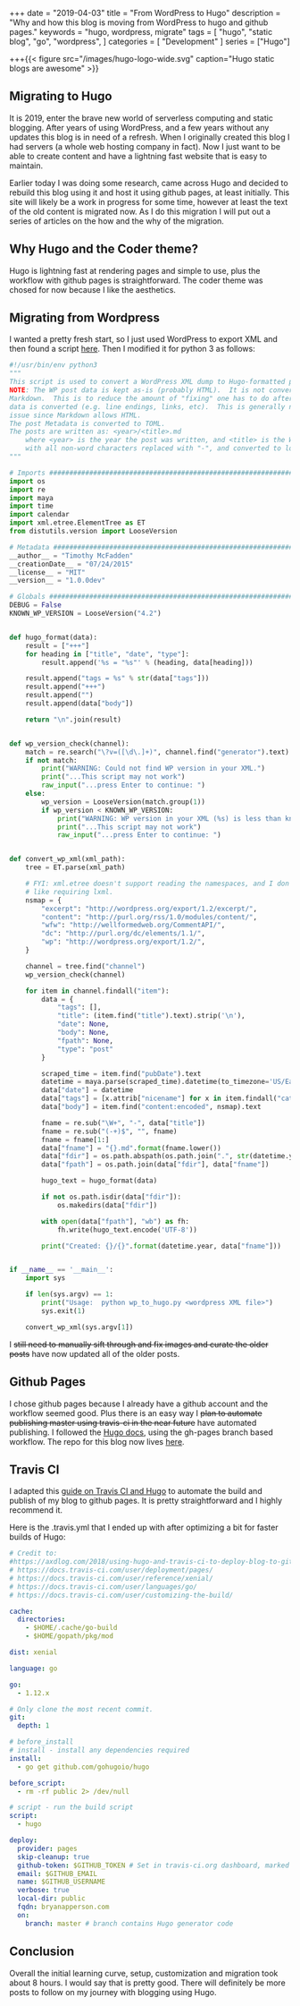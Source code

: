 +++ date = "2019-04-03" title = "From WordPress to Hugo" description = "Why and
how this blog is moving from WordPress to hugo and github pages." keywords =
"hugo, wordpress, migrate" tags = [ "hugo", "static blog", "go", "wordpress", ]
categories = [ "Development" ] series = ["Hugo"]

+++{{< figure src="/images/hugo-logo-wide.svg" caption="Hugo static blogs are awesome" >}}

## Migrating to Hugo

It is 2019, enter the brave new world of serverless computing and static
blogging. After years of using WordPress, and a few years without any updates
this blog is in need of a refresh. When I originally created this blog I had
servers (a whole web hosting company in fact). Now I just want to be able to
create content and have a lightning fast website that is easy to maintain.

Earlier today I was doing some research, came across Hugo and decided to rebuild
this blog using it and host it using github pages, at least initially. This site
will likely be a work in progress for some time, however at least the text of
the old content is migrated now. As I do this migration I will put out a series
of articles on the how and the why of the migration.

## Why Hugo and the Coder theme?

Hugo is lightning fast at rendering pages and simple to use, plus the workflow
with github pages is straightforward. The coder theme was chosed for now because
I like the aesthetics.

## Migrating from Wordpress

I wanted a pretty fresh start, so I just used WordPress to export XML and then
found a script [here](https://gist.github.com/mtik00/75c8f555b49365395e32). Then
I modified it for python 3 as follows:

```python
#!/usr/bin/env python3
"""
This script is used to convert a WordPress XML dump to Hugo-formatted posts.
NOTE: The WP post data is kept as-is (probably HTML).  It is not converted to
Markdown.  This is to reduce the amount of "fixing" one has to do after the
data is converted (e.g. line endings, links, etc).  This is generally not an
issue since Markdown allows HTML.
The post Metadata is converted to TOML.
The posts are written as: <year>/<title>.md
    where <year> is the year the post was written, and <title> is the WP title
    with all non-word characters replaced with "-", and converted to lower case.
"""

# Imports ######################################################################
import os
import re
import maya
import time
import calendar
import xml.etree.ElementTree as ET
from distutils.version import LooseVersion

# Metadata #####################################################################
__author__ = "Timothy McFadden"
__creationDate__ = "07/24/2015"
__license__ = "MIT"
__version__ = "1.0.0dev"

# Globals ######################################################################
DEBUG = False
KNOWN_WP_VERSION = LooseVersion("4.2")


def hugo_format(data):
    result = ["+++"]
    for heading in ["title", "date", "type"]:
        result.append('%s = "%s"' % (heading, data[heading]))

    result.append("tags = %s" % str(data["tags"]))
    result.append("+++")
    result.append("")
    result.append(data["body"])

    return "\n".join(result)


def wp_version_check(channel):
    match = re.search("\?v=([\d\.]+)", channel.find("generator").text)
    if not match:
        print("WARNING: Could not find WP version in your XML.")
        print("...This script may not work")
        raw_input("...press Enter to continue: ")
    else:
        wp_version = LooseVersion(match.group(1))
        if wp_version < KNOWN_WP_VERSION:
            print("WARNING: WP version in your XML (%s) is less than known good version (%s)!" % (wp_version, KNOWN_WP_VERSION))
            print("...This script may not work")
            raw_input("...press Enter to continue: ")


def convert_wp_xml(xml_path):
    tree = ET.parse(xml_path)

    # FYI: xml.etree doesn't support reading the namespaces, and I don't feel
    # like requiring lxml.
    nsmap = {
        "excerpt": "http://wordpress.org/export/1.2/excerpt/",
        "content": "http://purl.org/rss/1.0/modules/content/",
        "wfw": "http://wellformedweb.org/CommentAPI/",
        "dc": "http://purl.org/dc/elements/1.1/",
        "wp": "http://wordpress.org/export/1.2/",
    }

    channel = tree.find("channel")
    wp_version_check(channel)

    for item in channel.findall("item"):
        data = {
            "tags": [],
            "title": (item.find("title").text).strip('\n'),
            "date": None,
            "body": None,
            "fpath": None,
            "type": "post"
        }

        scraped_time = item.find("pubDate").text
        datetime = maya.parse(scraped_time).datetime(to_timezone='US/Eastern', naive=True)
        data["date"] = datetime
        data["tags"] = [x.attrib["nicename"] for x in item.findall("category")]
        data["body"] = item.find("content:encoded", nsmap).text

        fname = re.sub("\W+", "-", data["title"])
        fname = re.sub("(-+)$", "", fname)
        fname = fname[1:]
        data["fname"] = "{}.md".format(fname.lower())
        data["fdir"] = os.path.abspath(os.path.join(".", str(datetime.year)))
        data["fpath"] = os.path.join(data["fdir"], data["fname"])

        hugo_text = hugo_format(data)

        if not os.path.isdir(data["fdir"]):
            os.makedirs(data["fdir"])

        with open(data["fpath"], "wb") as fh:
            fh.write(hugo_text.encode('UTF-8'))

        print("Created: {}/{}".format(datetime.year, data["fname"]))


if __name__ == '__main__':
    import sys

    if len(sys.argv) == 1:
        print("Usage:  python wp_to_hugo.py <wordpress XML file>")
        sys.exit(1)

    convert_wp_xml(sys.argv[1])
```

I ~~still need to manually sift through and fix images and curate the older
posts~~ have now updated all of the older posts.

## Github Pages

I chose github pages because I already have a github account and the workflow
seemed good. Plus there is an easy way I ~~plan to automate publishing master
using travis-ci in the near future~~ have automated publishing. I followed the
[Hugo docs](https://gohugo.io/hosting-and-deployment/hosting-on-github/#deployment-of-project-pages-from-your-gh-pages-branch),
using the gh-pages branch based workflow. The repo for this blog now lives
[here](https://github.com/bryanapperson/blog).

## Travis CI

I adapted this
[guide on Travis CI and Hugo](https://axdlog.com/2018/using-hugo-and-travis-ci-to-deploy-blog-to-github-pages-automatically/)
to automate the build and publish of my blog to github pages. It is pretty
straightforward and I highly recommend it.

Here is the .travis.yml that I ended up with after optimizing a bit for faster
builds of Hugo:

```yaml
# Credit to:
#https://axdlog.com/2018/using-hugo-and-travis-ci-to-deploy-blog-to-github-pages-automatically/
# https://docs.travis-ci.com/user/deployment/pages/
# https://docs.travis-ci.com/user/reference/xenial/
# https://docs.travis-ci.com/user/languages/go/
# https://docs.travis-ci.com/user/customizing-the-build/

cache:
  directories:
    - $HOME/.cache/go-build
    - $HOME/gopath/pkg/mod

dist: xenial

language: go

go:
  - 1.12.x

# Only clone the most recent commit.
git:
  depth: 1

# before_install
# install - install any dependencies required
install:
  - go get github.com/gohugoio/hugo

before_script:
  - rm -rf public 2> /dev/null

# script - run the build script
script:
  - hugo

deploy:
  provider: pages
  skip-cleanup: true
  github-token: $GITHUB_TOKEN # Set in travis-ci.org dashboard, marked secure
  email: $GITHUB_EMAIL
  name: $GITHUB_USERNAME
  verbose: true
  local-dir: public
  fqdn: bryanapperson.com
  on:
    branch: master # branch contains Hugo generator code
```

## Conclusion

Overall the initial learning curve, setup, customization and migration took
about 8 hours. I would say that is pretty good. There will definitely be more
posts to follow on my journey with blogging using Hugo.
